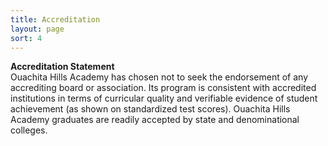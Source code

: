 ```yaml
---
title: Accreditation
layout: page
sort: 4
---
```

**Accreditation Statement**  
Ouachita Hills Academy has chosen not to seek the endorsement of any accrediting board or
association. Its program is consistent with accredited institutions in terms of curricular
quality and verifiable evidence of student achievement (as shown on standardized test
scores). Ouachita Hills Academy graduates are readily accepted by state and denominational
colleges.
